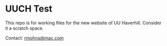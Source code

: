 # UUCH Test
This repo is for working files for the new website of UU Haverhill. Consider it a scratch space.

Contact: rmohns@mac.com
